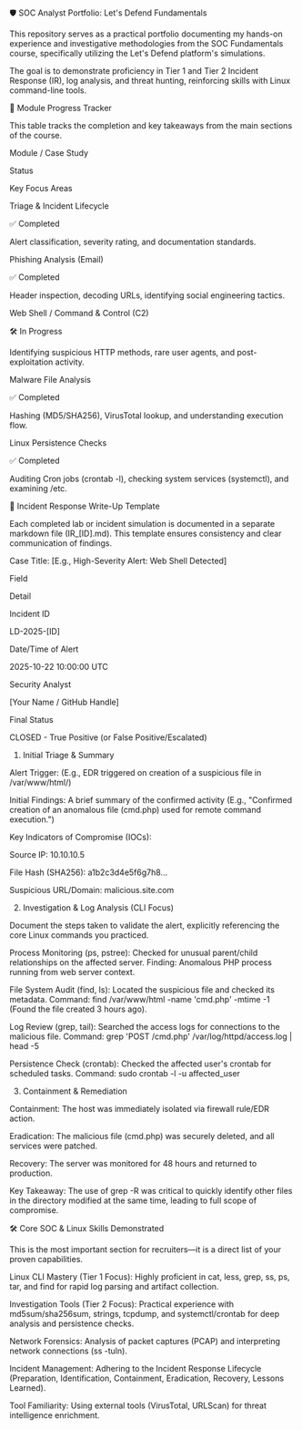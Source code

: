 🛡️ SOC Analyst Portfolio: Let's Defend Fundamentals

This repository serves as a practical portfolio documenting my hands-on experience and investigative methodologies from the SOC Fundamentals course, specifically utilizing the Let's Defend platform's simulations.

The goal is to demonstrate proficiency in Tier 1 and Tier 2 Incident Response (IR), log analysis, and threat hunting, reinforcing skills with Linux command-line tools.

📝 Module Progress Tracker

This table tracks the completion and key takeaways from the main sections of the course.

Module / Case Study

Status

Key Focus Areas

Triage & Incident Lifecycle

✅ Completed

Alert classification, severity rating, and documentation standards.

Phishing Analysis (Email)

✅ Completed

Header inspection, decoding URLs, identifying social engineering tactics.

Web Shell / Command & Control (C2)

🛠️ In Progress

Identifying suspicious HTTP methods, rare user agents, and post-exploitation activity.

Malware File Analysis

✅ Completed

Hashing (MD5/SHA256), VirusTotal lookup, and understanding execution flow.

Linux Persistence Checks

✅ Completed

Auditing Cron jobs (crontab -l), checking system services (systemctl), and examining /etc.

🚨 Incident Response Write-Up Template

Each completed lab or incident simulation is documented in a separate markdown file (IR_\[ID]\.md). This template ensures consistency and clear communication of findings.

Case Title: [E.g., High-Severity Alert: Web Shell Detected]

Field

Detail

Incident ID

LD-2025-[ID]

Date/Time of Alert

2025-10-22 10:00:00 UTC

Security Analyst

[Your Name / GitHub Handle]

Final Status

CLOSED - True Positive (or False Positive/Escalated)

1. Initial Triage & Summary

Alert Trigger: (E.g., EDR triggered on creation of a suspicious file in /var/www/html/)

Initial Findings: A brief summary of the confirmed activity (E.g., "Confirmed creation of an anomalous file (cmd.php) used for remote command execution.")

Key Indicators of Compromise (IOCs):

Source IP: 10.10.10.5

File Hash (SHA256): a1b2c3d4e5f6g7h8...

Suspicious URL/Domain: malicious.site.com

2. Investigation & Log Analysis (CLI Focus)

Document the steps taken to validate the alert, explicitly referencing the core Linux commands you practiced.

Process Monitoring (ps, pstree): Checked for unusual parent/child relationships on the affected server. Finding: Anomalous PHP process running from web server context.

File System Audit (find, ls): Located the suspicious file and checked its metadata. Command: find /var/www/html -name 'cmd.php' -mtime -1 (Found the file created 3 hours ago).

Log Review (grep, tail): Searched the access logs for connections to the malicious file. Command: grep 'POST /cmd.php' /var/log/httpd/access.log | head -5

Persistence Check (crontab): Checked the affected user's crontab for scheduled tasks. Command: sudo crontab -l -u affected_user

3. Containment & Remediation

Containment: The host was immediately isolated via firewall rule/EDR action.

Eradication: The malicious file (cmd.php) was securely deleted, and all services were patched.

Recovery: The server was monitored for 48 hours and returned to production.

Key Takeaway: The use of grep -R was critical to quickly identify other files in the directory modified at the same time, leading to full scope of compromise.

🛠️ Core SOC & Linux Skills Demonstrated

This is the most important section for recruiters—it is a direct list of your proven capabilities.

Linux CLI Mastery (Tier 1 Focus): Highly proficient in cat, less, grep, ss, ps, tar, and find for rapid log parsing and artifact collection.

Investigation Tools (Tier 2 Focus): Practical experience with md5sum/sha256sum, strings, tcpdump, and systemctl/crontab for deep analysis and persistence checks.

Network Forensics: Analysis of packet captures (PCAP) and interpreting network connections (ss -tuln).

Incident Management: Adhering to the Incident Response Lifecycle (Preparation, Identification, Containment, Eradication, Recovery, Lessons Learned).

Tool Familiarity: Using external tools (VirusTotal, URLScan) for threat intelligence enrichment.
